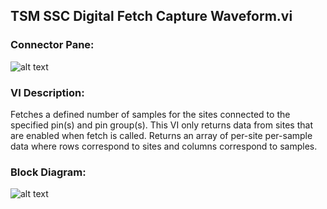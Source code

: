 ## **TSM SSC Digital Fetch Capture Waveform.vi**
### Connector Pane:
![alt text](/Instrument%20Control/Digital/Source%20and%20Capture%20Waveforms/TSM%20SSC%20Digital%20Fetch%20Capture%20Waveform.vic.png "TSM SSC Digital Fetch Capture Waveform.vi connector pane")

### VI Description:
Fetches a defined number of samples for the sites connected to the specified pin(s) and pin group(s). This VI only returns data from sites that are enabled when fetch is called. Returns an array of per-site per-sample data where rows correspond to sites and columns correspond to samples.

### Block Diagram:
![alt text](/Instrument%20Control/Digital/Source%20and%20Capture%20Waveforms/TSM%20SSC%20Digital%20Fetch%20Capture%20Waveform.vid.png "TSM SSC Digital Fetch Capture Waveform.vi block diagram")

